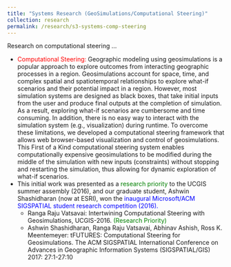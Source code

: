 ```yaml
---
title: "Systems Research (GeoSimulations/Computational Steering)"
collection: research
permalink: /research/s3-systems-comp-steering
---
```


Research on computational steering ...

<ul>
  <li><span style="color:red">Computational Steering:</span> Geographic modeling using geosimulations 
    is a popular approach to explore outcomes from interacting geographic processes in a region. 
    Geosimulations account for space, time, and complex spatial and spatiotemporal relationships to 
    explore what-if scenarios and their potential impact in a region. However, most simulation systems 
    are designed as black boxes, that take initial inputs from the user and produce final outputs at 
    the completion of simulation. As a result, exploring what-if scenarios are cumbersome and time 
    consuming. In addition, there is no easy way to interact with the simulation system (e.g., visualization) 
    during runtime. To overcome these limitations, we developed a computational steering framework that allows 
    web browser-based visualization and control of geosimulations. This First of a Kind computational steering 
    system enables computationally expensive geosimulations to be modified during the middle of the simulation 
    with new inputs (constraints) without stopping and restarting the simulation, thus allowing for dynamic 
    exploration of what-if scenarios.  
  </li>
  <li>This initial work was presented as a <span style="color:green">research priority</span> to the 
    UCGIS summer assembly (2016), and our graduate student, Ashwin Shashidharan (now at ESRI), won the 
    <span style="color:blue">inaugural  Microsoft/ACM SIGSPATIAL student research competition (2016).</span>
    
   <ul>
      <li>Ranga Raju Vatsavai: Intertwining Computational Steering with Geosimulations, UCGIS-2016. 
      <span style="color:green">(Research Priority)</span>
      </li>
      <li>Ashwin Shashidharan, Ranga Raju Vatsavai, Abhinav Ashish, Ross K. Meentemeyer: tFUTURES: 
      Computational Steering for Geosimulations. The ACM SIGSPATIAL International Conference on 
      Advances in Geographic Information Systems (SIGSPATIAL/GIS) 2017: 27:1-27:10 </li>
    </ul>
  </li>
</ul>
